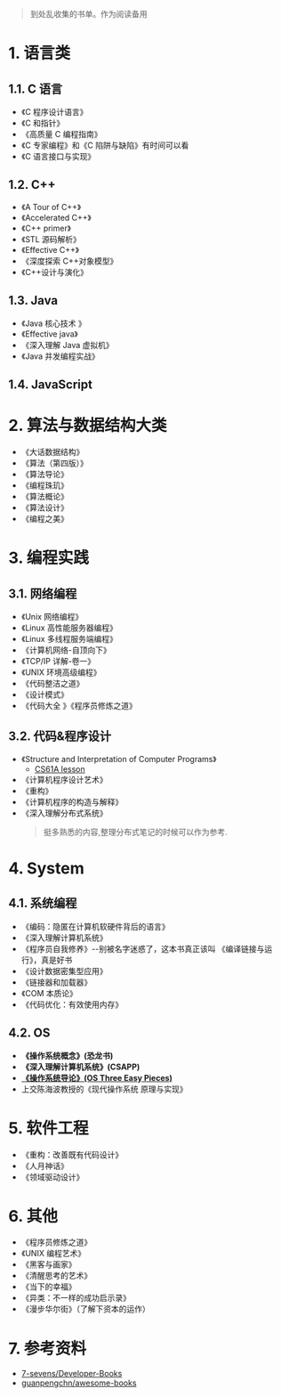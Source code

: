 > 到处乱收集的书单。作为阅读备用

# 1. 语言类

## 1.1. C 语言

- 《C 程序设计语言》
- 《C 和指针》
- 《高质量 C 编程指南》
- 《C 专家编程》和《C 陷阱与缺陷》有时间可以看
- 《C 语言接口与实现》

## 1.2. C++

- 《A Tour of C++》
- 《Accelerated C++》
- 《C++ primer》
- 《STL 源码解析》
- 《Effective C++》
- 《深度探索 C++对象模型》
- 《C++设计与演化》

## 1.3. Java

- 《Java 核心技术 》
- 《Effective java》
- 《深入理解 Java 虚拟机》
- 《Java 并发编程实战》

## 1.4. JavaScript

# 2. 算法与数据结构大类

- 《大话数据结构》
- 《算法（第四版）》
- 《算法导论》
- 《编程珠玑》
- 《算法概论》
- 《算法设计》
- 《编程之美》

# 3. 编程实践

## 3.1. 网络编程

- 《Unix 网络编程》
- 《Linux 高性能服务器编程》
- 《Linux 多线程服务端编程》
- 《计算机网络-自顶向下》
- 《TCP/IP 详解-卷一》
- 《UNIX 环境高级编程》
- 《代码整洁之道》
- 《设计模式》
- 《代码大全 》《程序员修炼之道》

## 3.2. 代码&程序设计

- 《Structure and Interpretation of Computer Programs》 
  - [CS61A lesson](https://inst.eecs.berkeley.edu/~cs61a/sp12/)
- 《计算机程序设计艺术》
- 《重构》
- 《计算机程序的构造与解释》
- 《深入理解分布式系统》
  > 挺多熟悉的内容,整理分布式笔记的时候可以作为参考.

# 4. System

## 4.1. 系统编程

- 《编码：隐匿在计算机软硬件背后的语言》
- 《深入理解计算机系统》
- 《程序员自我修养》--别被名字迷惑了，这本书真正该叫 《编译链接与运行》，真是好书
- 《设计数据密集型应用》
- 《链接器和加载器》
- 《COM 本质论》
- 《代码优化：有效使用内存》

## 4.2. OS

- **《操作系统概念》(恐龙书)** 
- **《深入理解计算机系统》(CSAPP)**
- **[《操作系统导论》(OS Three Easy Pieces)](https://github.com/remzi-arpacidusseau/ostep-translations/tree/master/chinese)**
- 上交陈海波教授的《现代操作系统 原理与实现》

# 5. 软件工程

- 《重构：改善既有代码设计》
- 《人月神话》
- 《领域驱动设计》

# 6. 其他

- 《程序员修炼之道》
- 《UNIX 编程艺术》
- 《黑客与画家》
- 《清醒思考的艺术》
- 《当下的幸福》
- 《异类：不一样的成功启示录》
- 《漫步华尔街》（了解下资本的运作）

# 7. 参考资料

- [7-sevens/Developer-Books](https://github.com/7-sevens/Developer-Books)
- [guanpengchn/awesome-books](https://github.com/guanpengchn/awesome-books)

